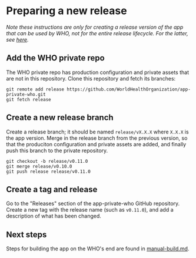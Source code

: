 # Preparing a new release

_Note these instructions are only for creating a release version of the app that can be used by WHO, not for the entire release lifecycle. For the latter, see [here](../README.md)._

## Add the WHO private repo

The WHO private repo has production configuration and private assets that are not in this repository. Clone this repository and fetch its branches:

```
git remote add release https://github.com/WorldHealthOrganization/app-private-who.git
git fetch release
```

## Create a new release branch

Create a release branch; it should be named `release/vX.X.X` where `X.X.X` is the app version. Merge in the release branch from the previous version, so that the produciton configuration and private assets are added, and finally push this branch to the private repository.

```
git checkout -b release/v0.11.0
git merge release/v0.10.0
git push release release/v0.11.0
```

## Create a tag and release

Go to the "Releases" section of the app-private-who GitHub repository. Create a new tag with the release name (such as `v0.11.0`), and add a description of what has been changed.

## Next steps

Steps for building the app on the WHO's end are found in [manual-build.md](manual-build.md).
